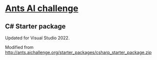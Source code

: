 # [Ants AI challenge](http://ants.aichallenge.org/)
## C# Starter package
Updated for Visual Studio 2022.

Modified from http://ants.aichallenge.org/starter_packages/csharp_starter_package.zip